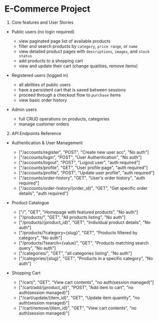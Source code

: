 # E-Commerce Project

1. Core features and User Stories

- Public users (no login required)
    + view paginated page list of available products
    + filter and search products by `category`, `price range`, or `name`
    + view detailed product pages with `descriptions`, `images`, and `stock status`
    + add products to a shopping cart
    + view and update their cart (change quatities, remove items)

- Registered users (logged in)
    + all abilities of public users
    + have a persistent cart that is saved between sessions
    + proceed through a checkout flow to `purchase` items 
    + view basic order history

- Admin users
    + full CRUD operations on products, categories
    + manage customer orders


2. API Endpoints Reference

- Authentication & User Management
    + ["/accounts/register", "POST", "Create new user acc", "No auth"]
    + ["/accounts/login", "POST", "User Authentication", "No auth"]
    + ["/accounts/logout", "POST", "Logout user", "auth required"]
    + ["/accounts/profile", "GET", "User profile page", "auth required"]
    + ["/accounts/profile", "POST", "Update user profile", "auth required"]
    + ["/accounts/order-history", "GET", "User's order history", "auth required"]
    + ["/accounts/order-history/{order_id}", "GET", "Get specific order details", "auth required"]

- Product Catalogue 
    + ["/", "GET", "Homepage with featured products", "No auth"]
    + ["/products/", "GET", "All products listing", "No auth"]
    + ["/products/{product_id}", "GET", "Individual product details", "No auth"]
    + ["/products/?category={slug}", "GET", "Products filtered by category", "No auth"]
    + ["/products/?search={value}", "GET", "Products matching search query", "No auth"]
    + ["/categories/", "GET", "all categories listing", "No auth"]
    + ["/categories/{slug}", "GET", "Products in a specific category", "No auth"]

- Shopping Cart
    + ["/cart/", "GET", "View cart contents", "no auth(session managed)"]
    + ["/cart/add/{product_id}", "POST", "Add item to cart", "no auth(session managed)"]
    + ["/cart/update/{item_id}", "GET", "Update item quantity", "no auth(session managed)"]
    + ["/cart/remove/{item_id}", "GET", "View cart contents", "no auth(session managed)"]


    































